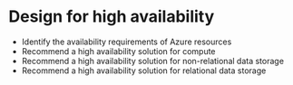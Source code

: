 # Design for high availability

* Identify the availability requirements of Azure resources
* Recommend a high availability solution for compute
* Recommend a high availability solution for non-relational data storage
* Recommend a high availability solution for relational data storage
